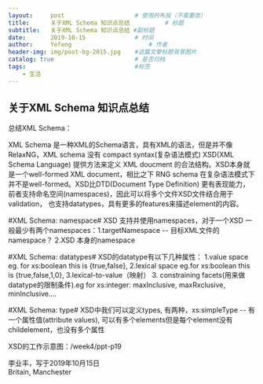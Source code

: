 ```yaml
---
layout:     post   				    # 使用的布局（不需要改）
title:      关于XML Schema 知识点总结 			# 标题 
subtitle:   关于XML Schema 知识点总结 #副标题
date:       2019-10-15 				# 时间
author:     Yefeng 						# 作者
header-img: img/post-bg-2015.jpg 	#这篇文章标题背景图片
catalog: true 						# 是否归档
tags:								#标签
    - 生活
---
```

## 关于XML Schema 知识点总结
>
总结XML Schema：

XML Schema 是一种XML的Schema语言，具有XML的语法，但是并不像RelaxNG，XML schema 没有 compact syntax(复杂语法模式)
XSD(XML Schema Language) 提供方法来定义 XML doucment 的合法结构。XSD本身就是一个well-formed XML document，相比之下 RNG schema 在复杂语法模式下
并不是well-formed。XSD比DTD(Document Type Definition) 更有表现能力，前者支持命名空间(namespaces)，因此可以将多个文件XSD文件结合用于validation，
也支持datatypes，具有更多的features来描述element的内容。

#XML Schema: namespace#
XSD 支持并使用namespaces，对于一个XSD 一般最少有两个namespaces：1.targetNamespace -- 目标XML文件的namespace？
2.XSD 本身的namespace 

#XML Schema: datatypes#
XSD的datatype有以下几种属性：
1.value space eg. for xs:boolean this is {true,false}, 2.lexical space eg.for xs:boolean this is {true,false,1,0}, 3.lexical-to-value（映射） 
3. constraining facets(用来做datatype的限制条件).eg for xs:integer: maxInclusive, maxRxclusive, minInclusive....

#XML Schema: type#
XSD中我们可以定义types, 有两种，xs:simpleType -- 有一个属性值(attribute values), 可以有多个elements但是每个element没有childelement，也没有多个属性



XSD的工作示意图：/week4/ppt-p19




李业丰，写于2019年10月15日<br>
Britain, Manchester
